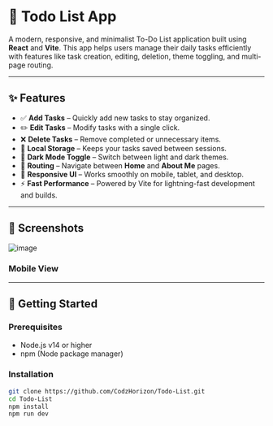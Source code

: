 # 📝 Todo List App

A modern, responsive, and minimalist To-Do List application built using **React** and **Vite**. This app helps users manage their daily tasks efficiently with features like task creation, editing, deletion, theme toggling, and multi-page routing.

---

## ✨ Features

- ✅ **Add Tasks** – Quickly add new tasks to stay organized.
- ✏️ **Edit Tasks** – Modify tasks with a single click.
- ❌ **Delete Tasks** – Remove completed or unnecessary items.
- 💾 **Local Storage** – Keeps your tasks saved between sessions.
- 🌙 **Dark Mode Toggle** – Switch between light and dark themes.
- 🧭 **Routing** – Navigate between **Home** and **About Me** pages.
- 📱 **Responsive UI** – Works smoothly on mobile, tablet, and desktop.
- ⚡ **Fast Performance** – Powered by Vite for lightning-fast development and builds.

---

## 📸 Screenshots

![image](https://github.com/user-attachments/assets/166ac9a5-7c54-4b2e-b951-c37c15205b5f)

### Mobile View



---

## 🚀 Getting Started

### Prerequisites

- Node.js v14 or higher
- npm (Node package manager)

### Installation

```bash
git clone https://github.com/CodzHorizon/Todo-List.git
cd Todo-List
npm install
npm run dev
